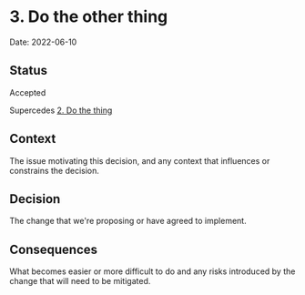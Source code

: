 # 3. Do the other thing

Date: 2022-06-10

## Status

Accepted

Supercedes [2. Do the thing](0002-do-the-thing.md)

## Context

The issue motivating this decision, and any context that influences or constrains the decision.

## Decision

The change that we're proposing or have agreed to implement.

## Consequences

What becomes easier or more difficult to do and any risks introduced by the change that will need to be mitigated.
